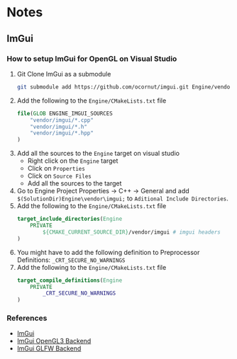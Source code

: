 # Notes

## ImGui

### How to setup ImGui for OpenGL on Visual Studio

1. Git Clone ImGui as a submodule
    ```bash
    git submodule add https://github.com/ocornut/imgui.git Engine/vendor/imgui
    ```
2. Add the following to the `Engine/CMakeLists.txt` file
    ```cmake
    file(GLOB ENGINE_IMGUI_SOURCES
        "vendor/imgui/*.cpp"
        "vendor/imgui/*.h"
        "vendor/imgui/*.hpp"
    )
    ```
3. Add all the sources to the `Engine` target on visual studio
    - Right click on the `Engine` target
    - Click on `Properties`
    - Click on `Source Files`
    - Add all the sources to the target
4. Go to Engine Project Properties -> C++ -> General and add `$(SolutionDir)Engine\vendor\imgui;` to `Aditional Include Directories`.
5. Add the following to the `Engine/CMakeLists.txt` file
    ```cmake
    target_include_directories(Engine
        PRIVATE
            ${CMAKE_CURRENT_SOURCE_DIR}/vendor/imgui # imgui headers
    )
    ```
6. You might have to add the following definition to Preprocessor Definitions: `_CRT_SECURE_NO_WARNINGS`
7. Add the following to the `Engine/CMakeLists.txt` file
    ```cmake
    target_compile_definitions(Engine
        PRIVATE
            _CRT_SECURE_NO_WARNINGS
    )
    ```

### References

- [ImGui](https://github.com/ocornut/imgui)
- [ImGui OpenGL3 Backend](https://github.com/ocornut/imgui/blob/master/examples/imgui_impl_opengl3.cpp)
- [ImGui GLFW Backend](https://github.com/ocornut/imgui/blob/master/examples/imgui_impl_glfw.cpp)
